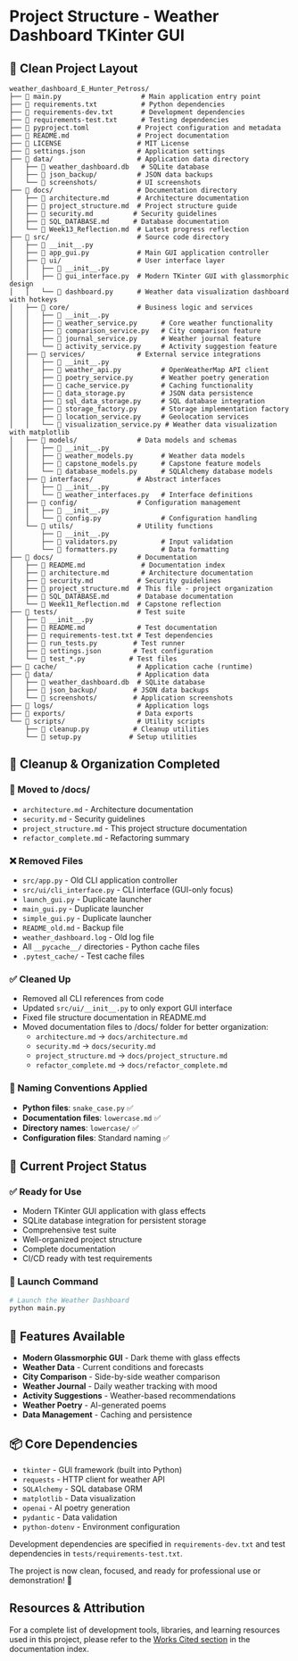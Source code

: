 # Project Structure - Weather Dashboard TKinter GUI

## 📁 Clean Project Layout

```text
weather_dashboard_E_Hunter_Petross/
├── 📄 main.py                    # Main application entry point
├── 📄 requirements.txt           # Python dependencies
├── 📄 requirements-dev.txt       # Development dependencies
├── 📄 requirements-test.txt      # Testing dependencies
├── 📄 pyproject.toml            # Project configuration and metadata
├── 📄 README.md                 # Project documentation
├── 📄 LICENSE                   # MIT License
├── 📄 settings.json             # Application settings
├── 📁 data/                     # Application data directory
│   ├── 📄 weather_dashboard.db   # SQLite database
│   ├── 📁 json_backup/          # JSON data backups
│   └── 📁 screenshots/          # UI screenshots
├── 📁 docs/                     # Documentation directory
│   ├── 📄 architecture.md       # Architecture documentation
│   ├── 📄 project_structure.md  # Project structure guide
│   ├── 📄 security.md          # Security guidelines
│   ├── 📄 SQL_DATABASE.md      # Database documentation
│   └── 📄 Week13_Reflection.md  # Latest progress reflection
├── 📁 src/                      # Source code directory
│   ├── 📄 __init__.py
│   ├── 📄 app_gui.py            # Main GUI application controller
│   ├── 📁 ui/                   # User interface layer
│   │   ├── 📄 __init__.py
│   │   ├── 📄 gui_interface.py  # Modern TKinter GUI with glassmorphic design
│   │   └── 📄 dashboard.py      # Weather data visualization dashboard with hotkeys
│   ├── 📁 core/                 # Business logic and services
│   │   ├── 📄 __init__.py
│   │   ├── 📄 weather_service.py      # Core weather functionality
│   │   ├── 📄 comparison_service.py   # City comparison feature
│   │   ├── 📄 journal_service.py      # Weather journal feature
│   │   └── 📄 activity_service.py     # Activity suggestion feature
│   ├── 📁 services/             # External service integrations
│   │   ├── 📄 __init__.py
│   │   ├── 📄 weather_api.py          # OpenWeatherMap API client
│   │   ├── 📄 poetry_service.py       # Weather poetry generation
│   │   ├── 📄 cache_service.py        # Caching functionality
│   │   ├── 📄 data_storage.py         # JSON data persistence
│   │   ├── 📄 sql_data_storage.py     # SQL database integration
│   │   ├── 📄 storage_factory.py      # Storage implementation factory
│   │   ├── 📄 location_service.py     # Geolocation services
│   │   └── 📄 visualization_service.py # Weather data visualization with matplotlib
│   ├── 📁 models/               # Data models and schemas
│   │   ├── 📄 __init__.py
│   │   ├── 📄 weather_models.py       # Weather data models
│   │   ├── 📄 capstone_models.py      # Capstone feature models
│   │   └── 📄 database_models.py      # SQLAlchemy database models
│   ├── 📁 interfaces/           # Abstract interfaces
│   │   ├── 📄 __init__.py
│   │   └── 📄 weather_interfaces.py   # Interface definitions
│   ├── 📁 config/               # Configuration management
│   │   ├── 📄 __init__.py
│   │   └── 📄 config.py               # Configuration handling
│   └── 📁 utils/                # Utility functions
│       ├── 📄 __init__.py
│       ├── 📄 validators.py           # Input validation
│       └── 📄 formatters.py           # Data formatting
├── 📁 docs/                     # Documentation
│   ├── 📄 README.md              # Documentation index
│   ├── 📄 architecture.md        # Architecture documentation
│   ├── 📄 security.md           # Security guidelines
│   ├── 📄 project_structure.md  # This file - project organization
│   ├── 📄 SQL_DATABASE.md       # Database documentation
│   └── 📄 Week11_Reflection.md  # Capstone reflection
├── 📁 tests/                    # Test suite
│   ├── 📄 __init__.py
│   ├── 📄 README.md             # Test documentation
│   ├── 📄 requirements-test.txt # Test dependencies
│   ├── 📄 run_tests.py         # Test runner
│   ├── 📄 settings.json        # Test configuration
│   └── 📄 test_*.py           # Test files
├── 📁 cache/                    # Application cache (runtime)
├── 📁 data/                     # Application data
│   ├── 📄 weather_dashboard.db  # SQLite database
│   ├── 📁 json_backup/         # JSON data backups
│   └── 📁 screenshots/         # Application screenshots
├── 📁 logs/                     # Application logs
├── 📁 exports/                  # Data exports
└── 📁 scripts/                  # Utility scripts
    ├── 📄 cleanup.py           # Cleanup utilities
    └── 📄 setup.py            # Setup utilities
```

## 🧹 Cleanup & Organization Completed

### 📁 Moved to /docs/

- `architecture.md` - Architecture documentation
- `security.md` - Security guidelines
- `project_structure.md` - This project structure documentation
- `refactor_complete.md` - Refactoring summary

### ❌ Removed Files

- `src/app.py` - Old CLI application controller
- `src/ui/cli_interface.py` - CLI interface (GUI-only focus)
- `launch_gui.py` - Duplicate launcher
- `main_gui.py` - Duplicate launcher
- `simple_gui.py` - Duplicate launcher
- `README_old.md` - Backup file
- `weather_dashboard.log` - Old log file
- All `__pycache__/` directories - Python cache files
- `.pytest_cache/` - Test cache files

### ✅ Cleaned Up

- Removed all CLI references from code
- Updated `src/ui/__init__.py` to only export GUI interface
- Fixed file structure documentation in README.md
- Moved documentation files to /docs/ folder for better organization:
  - `architecture.md` → `docs/architecture.md`
  - `security.md` → `docs/security.md`
  - `project_structure.md` → `docs/project_structure.md`
  - `refactor_complete.md` → `docs/refactor_complete.md`

### 📏 Naming Conventions Applied

- **Python files**: `snake_case.py` ✅
- **Documentation files**: `lowercase.md` ✅
- **Directory names**: `lowercase/` ✅
- **Configuration files**: Standard naming ✅

## 🎯 Current Project Status

### ✅ Ready for Use

- Modern TKinter GUI application with glass effects
- SQLite database integration for persistent storage
- Comprehensive test suite
- Well-organized project structure
- Complete documentation
- CI/CD ready with test requirements

### 🚀 Launch Command

```bash
# Launch the Weather Dashboard
python main.py
```

## 🌟 Features Available

- **Modern Glassmorphic GUI** - Dark theme with glass effects
- **Weather Data** - Current conditions and forecasts
- **City Comparison** - Side-by-side weather comparison
- **Weather Journal** - Daily weather tracking with mood
- **Activity Suggestions** - Weather-based recommendations
- **Weather Poetry** - AI-generated poems
- **Data Management** - Caching and persistence

## 📦 Core Dependencies

- `tkinter` - GUI framework (built into Python)
- `requests` - HTTP client for weather API
- `SQLAlchemy` - SQL database ORM
- `matplotlib` - Data visualization
- `openai` - AI poetry generation
- `pydantic` - Data validation
- `python-dotenv` - Environment configuration

Development dependencies are specified in `requirements-dev.txt` and test dependencies in `tests/requirements-test.txt`.

The project is now clean, focused, and ready for professional use or demonstration! 🎉

## Resources & Attribution

For a complete list of development tools, libraries, and learning resources used in this project, please refer to the [Works Cited section](README.md#works-cited) in the documentation index.
